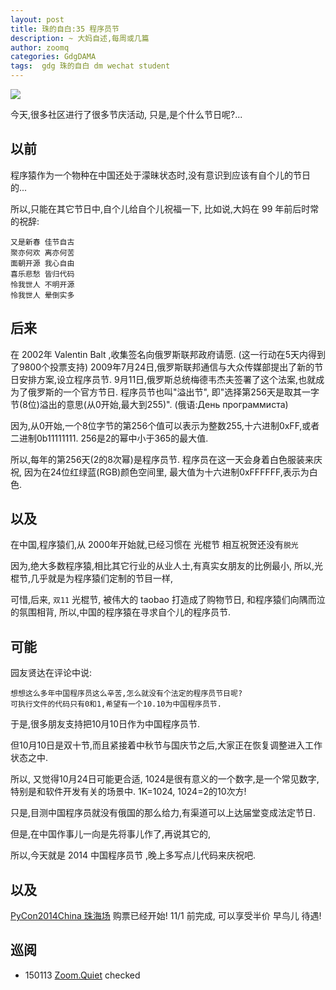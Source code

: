 ```yaml
---
layout: post
title: 珠的自白:35 程序员节
description: ~ 大妈自述,每周或几篇
author: zoomq
categories: GdgDAMA
tags:  gdg 珠的自白 dm wechat student
---
```


![](http://cms.csdnimg.cn/article/201309/13/52325e9463e35.jpg)

今天,很多社区进行了很多节庆活动,
只是,是个什么节日呢?...

<!--more-->


## 以前

程序猿作为一个物种在中国还处于濛昧状态时,没有意识到应该有自个儿的节日的...

所以,只能在其它节日中,自个儿给自个儿祝福一下,
比如说,大妈在 99 年前后时常的祝辞:

    又是新春 佳节自古
    聚亦何欢 离亦何苦
    面朝开源 我心自由
    喜乐悲愁 皆归代码
    怜我世人 不明开源
    怜我世人 晕倒实多


## 后来

在 2002年 Valentin Balt ,收集签名向俄罗斯联邦政府请愿.
(这一行动在5天内得到了9800个投票支持)
2009年7月24日,俄罗斯联邦通信与大众传媒部提出了新的节日安排方案,设立程序员节. 9月11日,俄罗斯总统梅德韦杰夫签署了这个法案,也就成为了俄罗斯的一个官方节日. 
程序员节也叫"溢出节",
即"选择第256天是取其一字节(8位)溢出的意思(从0开始,最大到255)". 
(俄语:День программиста)

因为,从0开始,一个8位字节的第256个值可以表示为整数255,十六进制0xFF,或者二进制0b11111111. 256是2的幂中小于365的最大值. 

所以,每年的第256天(2的8次幂)是程序员节. 
程序员在这一天会身着白色服装来庆祝,
因为在24位红绿蓝(RGB)颜色空间里,
最大值为十六进制0xFFFFFF,表示为白色. 

## 以及
在中国,程序猿们,从 2000年开始就,已经习惯在 光棍节 相互祝贺还没有`脱光` 

因为,绝大多数程序猿,相比其它行业的从业人士,有真实女朋友的比例最小,
所以,光棍节,几乎就是为程序猿们定制的节目一样,

可惜,后来, `双11` 光棍节, 被伟大的 taobao 打造成了购物节日, 和程序猿们向隅而泣的氛围相背,
所以,中国的程序猿在寻求自个儿的程序员节.


## 可能

园友贤达在评论中说:

    想想这么多年中国程序员这么辛苦,怎么就没有个法定的程序员节日呢?
    可执行文件的代码只有0和1,希望有一个10.10为中国程序员节. 

于是,很多朋友支持把10月10日作为中国程序员节. 

但10月10日是双十节,而且紧接着中秋节与国庆节之后,大家正在恢复调整进入工作状态之中. 

所以, 又觉得10月24日可能更合适,
1024是很有意义的一个数字,是一个常见数字,特别是和软件开发有关的场景中.
1K=1024,
1024=2的10次方!

只是,目测中国程序员就没有俄国的那么给力,有渠道可以上达届堂变成法定节日.

但是,在中国作事儿一向是先将事儿作了,再说其它的,

所以,今天就是 2014 中国程序员节 ,晚上多写点儿代码来庆祝吧.


## 以及

[PyCon2014China 珠海场](http://19wu.com/events/38) 购票已经开始!
11/1 前完成, 可以享受半价 早鸟儿 待遇!




## 巡阅
- 150113 [Zoom.Quiet](http://zoomquiet.io/) checked




